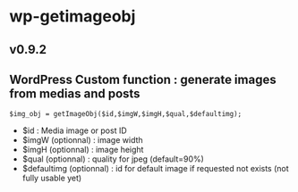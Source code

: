 # wp-getimageobj
## v0.9.2
## WordPress Custom function : generate images from medias and posts

`$img_obj = getImageObj($id,$imgW,$imgH,$qual,$defaultimg);`

* $id : Media image or post ID
* $imgW (optionnal) : image width
* $imgH (optionnal) : image height
* $qual (optionnal) : quality for jpeg (default=90%)
* $defaultimg (optionnal) : id for default image if requested not exists (not fully usable yet)